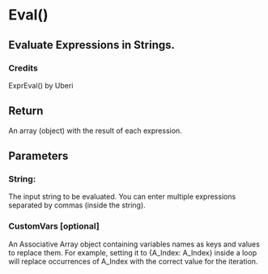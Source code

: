 ﻿# Eval()

## Evaluate Expressions in Strings.

### Credits
ExprEval() by Uberi

## Return
An array (object) with the result of each expression.

## Parameters

### String:
The input string to be evaluated. You can enter multiple expressions separated by commas (inside the string).

### CustomVars [optional]
An Associative Array object containing variables names as keys and values to replace them. For example, setting it to {A_Index: A_Index} inside a loop will replace occurrences of A_Index with the correct value for the iteration.


